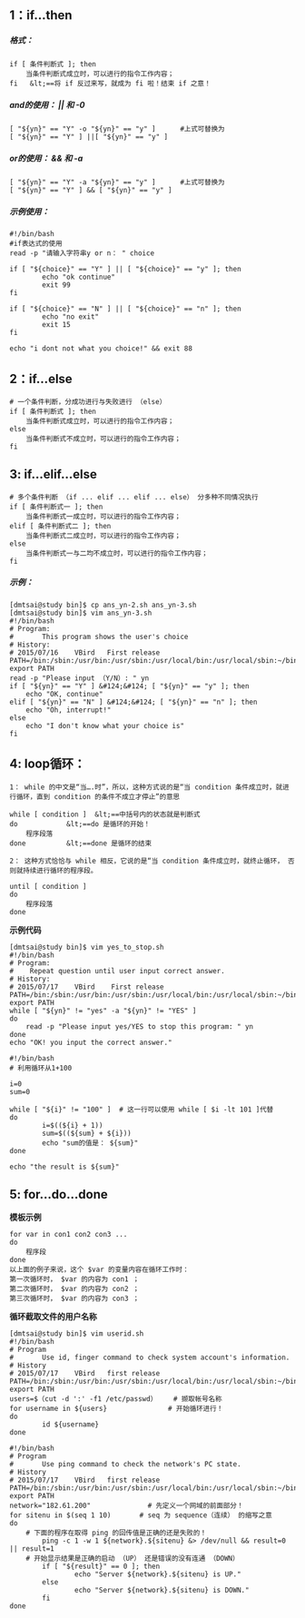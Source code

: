 ## 1：if...then

##### 格式：

````shell
if [ 条件判断式 ]; then
    当条件判断式成立时，可以进行的指令工作内容；
fi   &lt;==将 if 反过来写，就成为 fi 啦！结束 if 之意！
````

##### and的使用： || 和 -0 

````shell
[ "${yn}" == "Y" -o "${yn}" == "y" ]      #上式可替换为
[ "${yn}" == "Y" ] ||[ "${yn}" == "y" ]
````

##### or的使用： && 和 -a

````shell
[ "${yn}" == "Y" -a "${yn}" == "y" ]      #上式可替换为
[ "${yn}" == "Y" ] && [ "${yn}" == "y" ]
````



##### 示例使用：

````shell
#!/bin/bash
#if表达式的使用
read -p "请输入字符串y or n： " choice

if [ "${choice}" == "Y" ] || [ "${choice}" == "y" ]; then
        echo "ok continue"
        exit 99
fi

if [ "${choice}" == "N" ] || [ "${choice}" == "n" ]; then
        echo "no exit"
        exit 15
fi

echo "i dont not what you choice!" && exit 88
````



## 2：if...else

````shell
# 一个条件判断，分成功进行与失败进行 （else）
if [ 条件判断式 ]; then
    当条件判断式成立时，可以进行的指令工作内容；
else
    当条件判断式不成立时，可以进行的指令工作内容；
fi
````



## 3: if...elif...else

````shell
# 多个条件判断 （if ... elif ... elif ... else） 分多种不同情况执行
if [ 条件判断式一 ]; then
    当条件判断式一成立时，可以进行的指令工作内容；
elif [ 条件判断式二 ]; then
    当条件判断式二成立时，可以进行的指令工作内容；
else
    当条件判断式一与二均不成立时，可以进行的指令工作内容；
fi
````

##### 示例：

````shell
[dmtsai@study bin]$ cp ans_yn-2.sh ans_yn-3.sh
[dmtsai@study bin]$ vim ans_yn-3.sh
#!/bin/bash
# Program:
#       This program shows the user's choice
# History:
# 2015/07/16    VBird   First release
PATH=/bin:/sbin:/usr/bin:/usr/sbin:/usr/local/bin:/usr/local/sbin:~/bin
export PATH
read -p "Please input （Y/N）: " yn
if [ "${yn}" == "Y" ] &#124;&#124; [ "${yn}" == "y" ]; then
    echo "OK, continue"
elif [ "${yn}" == "N" ] &#124;&#124; [ "${yn}" == "n" ]; then
    echo "Oh, interrupt!"
else
    echo "I don't know what your choice is"
fi
````



## 4: loop循环：

``1： while 的中文是“当….时”，所以，这种方式说的是“当 condition 条件成立时，就进行循环，直到 condition 的条件不成立才停止”的意思 ``

````shell
while [ condition ]  &lt;==中括号内的状态就是判断式
do            &lt;==do 是循环的开始！
    程序段落
done          &lt;==done 是循环的结束
````

``2： 这种方式恰恰与 while 相反，它说的是“当 condition 条件成立时，就终止循环， 否则就持续进行循环的程序段。 ``

````
until [ condition ]
do
    程序段落
done
````

**示例代码**

````shell
[dmtsai@study bin]$ vim yes_to_stop.sh
#!/bin/bash
# Program:
#    Repeat question until user input correct answer.
# History:
# 2015/07/17    VBird    First release
PATH=/bin:/sbin:/usr/bin:/usr/sbin:/usr/local/bin:/usr/local/sbin:~/bin
export PATH
while [ "${yn}" != "yes" -a "${yn}" != "YES" ]
do
    read -p "Please input yes/YES to stop this program: " yn
done
echo "OK! you input the correct answer."
````



````shell
#!/bin/bash
# 利用循环从1+100

i=0
sum=0

while [ "${i}" != "100" ]  # 这一行可以使用 while [ $i -lt 101 ]代替
do
        i=$((${i} + 1))
        sum=$((${sum} + ${i}))
        echo "sum的值是： ${sum}"
done

echo "the result is ${sum}"
````



## 5: for...do...done

**模板示例**

````shell
for var in con1 con2 con3 ...
do
    程序段
done
以上面的例子来说，这个 $var 的变量内容在循环工作时：
第一次循环时， $var 的内容为 con1 ；
第二次循环时， $var 的内容为 con2 ；
第三次循环时， $var 的内容为 con3 ；
````

**循环截取文件的用户名称**

````shell
[dmtsai@study bin]$ vim userid.sh
#!/bin/bash
# Program
#       Use id, finger command to check system account's information.
# History
# 2015/07/17    VBird   first release
PATH=/bin:/sbin:/usr/bin:/usr/sbin:/usr/local/bin:/usr/local/sbin:~/bin
export PATH
users=$（cut -d ':' -f1 /etc/passwd）    # 撷取帐号名称
for username in ${users}               # 开始循环进行！
do
        id ${username}
done
````



````shell
#!/bin/bash
# Program
#       Use ping command to check the network's PC state.
# History
# 2015/07/17    VBird   first release
PATH=/bin:/sbin:/usr/bin:/usr/sbin:/usr/local/bin:/usr/local/sbin:~/bin
export PATH
network="182.61.200"              # 先定义一个网域的前面部分！
for sitenu in $(seq 1 10)       # seq 为 sequence（连续） 的缩写之意
do
    # 下面的程序在取得 ping 的回传值是正确的还是失败的！
        ping -c 1 -w 1 ${network}.${sitenu} &> /dev/null && result=0 || result=1
    # 开始显示结果是正确的启动 （UP） 还是错误的没有连通 （DOWN）
        if [ "${result}" == 0 ]; then
                echo "Server ${network}.${sitenu} is UP."
        else
                echo "Server ${network}.${sitenu} is DOWN."
        fi
done
````







